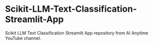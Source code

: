 # Scikit-LLM-Text-Classification-Streamlit-App
Scikit LLM Text Classification Streamlit App repository from AI Anytime YouTube channel.

